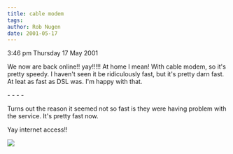 ```yaml
---
title: cable modem
tags: 
author: Rob Nugen
date: 2001-05-17
---
```


<p class=date>3:46 pm Thursday 17 May 2001</p>

<p>We now are back online!!  yay!!!!!  At home I mean!  With cable
modem, so it's pretty speedy.  I haven't seen it be ridiculously fast,
but it's pretty darn fast.  At leat as fast as DSL was.  I'm happy
with that.</p>

<p>- - - -</p>

<p>Turns out the reason it seemed not so fast is they were having problem with the service.  It's pretty fast now.</p>

<p>Yay internet access!!</p>

<p><img src="/images/rob/wL-ROB.gif">

